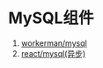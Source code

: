# MySQL组件

1. [workerman/mysql](component/workerman-mysql.html)
2. [react/mysql(异步)](components/react-mysql.html)